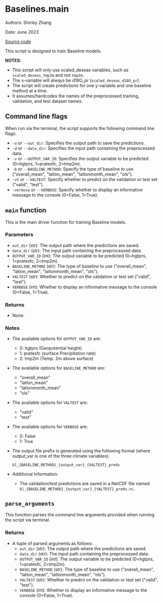 # Baselines.main

Authors: Shirley Zhang

Date: June 2023

[Source code](/src/Baselines/scripts/bl_main.py)

This script is designed to train Baseline models.

**NOTES:**
- This script will only use scaled_deseas variables, such as `scaled_deseas_tmp2m` and not `tmp2m`.
- The x-variable will always be d18O_pr (`scaled_deseas_d18O_pr`).
- The script will create predictions for one y-variable and one baseline method at a time.
- It assumes/hardcodes the names of the preprocessed training, validation, and test dataset names.

## Command line flags

When run via the terminal, the script supports the following command line flags:

- `-o` or `--out_dir`: Specifies the output path to save the predictions.
- `-d` or `--data_dir`: Specifies the input path containing the preprocessed data.
- `-v` or `--OUTPUT_VAR_ID`: Specifies the output variable to be predicted (0=hgtprs, 1=pratesfc, 2=tmp2m).
- `-b` or `--BASELINE_METHOD`: Specify the type of baseline to use ("overall_mean", "latlon_mean", "latlonmonth_mean", "ols").
- `-vt` or `--VALTEST`: Specify whether to predict on the validation or test set ("valid", "test").
- `-verbose` or `--VERBOSE`: Specify whether to display an informative message to the console (0=False, 1=True).

## `main` function

This is the main driver function for training Baseline models. 

### Parameters

- `out_dir` (str): The output path where the predictions are saved.
- `data_dir` (str): The input path containing the preprocessed data.
- `OUTPUT_VAR_ID` (int): The output variable to be predicted (0=hgtprs, 1=pratesfc, 2=tmp2m).
- `BASELINE_METHOD` (str): The type of baseline to use ("overall_mean", "latlon_mean", "latlonmonth_mean", "ols").
- `VALTEST` (str): Whether to predict on the validation or test set ("valid", "test").
- `VERBOSE` (int): Whether to display an informative message to the console (0=False, 1=True).

### Returns

- None. 

### Notes

- The available options for `OUTPUT_VAR_ID` are:
  - 0: hgtprs (Geopotential height)
  - 1: pratesfc (surface Precipitation rate)
  - 2: tmp2m (Temp. 2m above surface)

- The available options for `BASELINE_METHOD` are:
  - "overall_mean"
  - "latlon_mean"
  - "latlonmonth_mean"
  - "ols"

- The available options for `VALTEST` are:
    - "valid"
    - "test"

- The available options for `VERBOSE` are:
    - 0: False
    - 1: True

- The output file prefix is generated using the following format (where output_var is one of the three climate variables):

    ```
    bl_{BASELINE_METHOD}_{output_var}_{VALTEST}_preds
    ```

- Additional Information:
  - The validation/test predictions are saved in a NetCDF file named
`bl_{BASELINE_METHOD}_{output_var}_{VALTEST}_preds.nc`.

## `parse_arguments`

This function parses the command line arguments provided when running the script via terminal.

### Returns

- A tuple of parsed arguments as follows:
    - `out_dir` (str): The output path where the predictions are saved.
    - `data_dir` (str): The input path containing the preprocessed data.
    - `OUTPUT_VAR_ID` (int): The output variable to be predicted (0=hgtprs, 1=pratesfc, 2=tmp2m).
    - `BASELINE_METHOD` (str): The type of baseline to use ("overall_mean", "latlon_mean", "latlonmonth_mean", "ols").
    - `VALTEST` (str): Whether to predict on the validation or test set ("valid", "test").
    - `VERBOSE` (int): Whether to display an informative message to the console (0=False, 1=True).